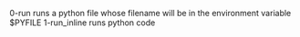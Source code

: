 0-run runs a python file whose filename will be in the environment variable $PYFILE
1-run_inline runs python code

